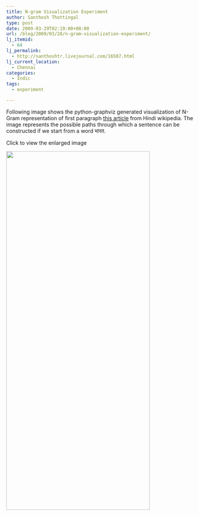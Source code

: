 ```yaml
---
title: N-gram Visualization Experiment
author: Santhosh Thottingal
type: post
date: 2009-03-29T02:19:00+00:00
url: /blog/2009/03/28/n-gram-visualization-experiment/
lj_itemid:
  - 64
lj_permalink:
  - http://santhoshtr.livejournal.com/16507.html
lj_current_location:
  - Chennai
categories:
  - Indic
tags:
  - experiment

---
```

Following image shows the python-graphviz generated visualization of N-Gram representation of first paragraph [this article][1] from Hindi wikipedia. The image represents the possible paths through which a sentence can be constructed if we start from a word भारत.

Click to view the enlarged image

[<img src="http://pics.livejournal.com/santhoshtr/pic/000156za" width="384" height="960" border='0' />][2]

 [1]: http://hi.wikipedia.org/wiki/%E0%A4%9A%E0%A4%A8%E0%A5%8D%E0%A4%A6%E0%A5%8D%E0%A4%B0%E0%A4%AF%E0%A4%BE%E0%A4%A8
 [2]: http://pics.livejournal.com/santhoshtr/pic/000156za/